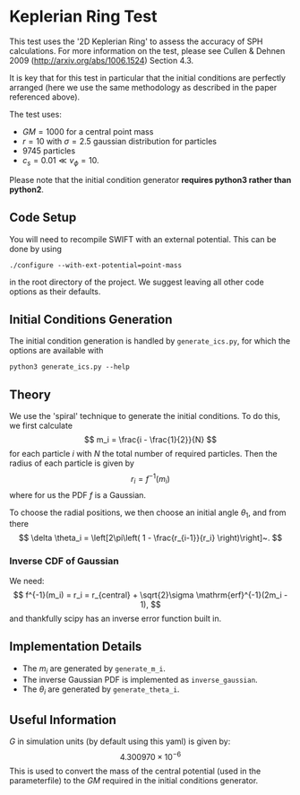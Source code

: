 Keplerian Ring Test
===================

This test uses the '2D Keplerian Ring' to assess the accuracy of SPH
calculations. For more information on the test, please see Cullen & Dehnen 2009
(http://arxiv.org/abs/1006.1524) Section 4.3.

It is key that for this test in particular that the initial conditions are
perfectly arranged (here we use the same methodology as described in the paper
referenced above).

The test uses:

+ $GM = 1000$ for a central point mass
+ $r = 10$ with $\sigma = 2.5$ gaussian distribution for particles
+ 9745 particles
+ $c_s = 0.01 \ll v_\phi = 10$.

Please note that the initial condition generator **requires python3 rather than
python2**.


Code Setup
----------

You will need to recompile SWIFT with an external potential. This can be done
by using

    ./configure --with-ext-potential=point-mass

in the root directory of the project. We suggest leaving all other code options
as their defaults.


Initial Conditions Generation
-----------------------------

The initial condition generation is handled by ```generate_ics.py```, for which
the options are available with

    python3 generate_ics.py --help


Theory
------

We use the 'spiral' technique to generate the initial conditions. To do this,
we first calculate
$$
    m_i = \frac{i - \frac{1}{2}}{N}
$$
for each particle $i$ with $N$ the total number of required particles. Then the
radius of each particle is given by
$$
    r_i = f^{-1}(m_i)
$$
where for us the PDF $f$ is a Gaussian.

To choose the radial positions, we then choose an initial angle $\theta_1$, and
from there
$$
    \delta \theta_i = \left[2\pi\left( 1 - \frac{r_{i-1}}{r_i} \right)\right]~.
$$

### Inverse CDF of Gaussian

We need:
$$
    f^{-1}(m_i) = r_i = r_{central} + \sqrt{2}\sigma \mathrm{erf}^{-1}(2m_i - 1),
$$
and thankfully scipy has an inverse error function built in.


Implementation Details
----------------------

+ The $m_i$ are generated by ```generate_m_i```.
+ The inverse Gaussian PDF is implemented as ```inverse_gaussian```.
+ The $\theta_i$ are generated by ```generate_theta_i```.


Useful Information
------------------

$G$ in simulation units (by default using this yaml) is given by:
$$
    4.300970\times10^{-6}
$$
This is used to convert the mass of the central potential (used in the
parameterfile) to the $GM$ required in the initial conditions generator.
